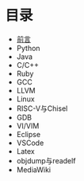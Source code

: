 # 目录
* [前言](Summary.md)
* Python
* Java
* C/C++
* Ruby
* GCC
* LLVM
* Linux
* RISC-V与Chisel
* GDB
* VI/VIM
* Eclipse
* VSCode
* Latex
* objdump与readelf
* MediaWiki
